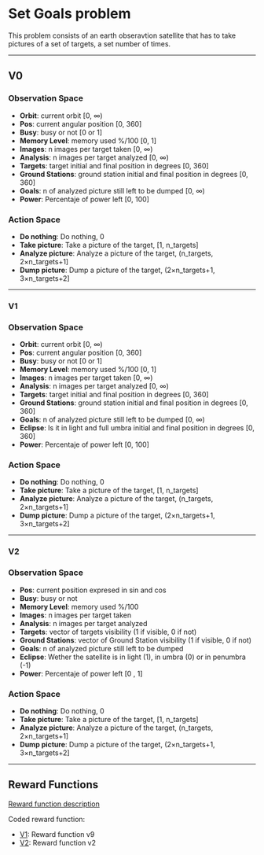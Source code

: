 # Set Goals problem

This problem consists of an earth obseravtion satellite that has to take pictures of a set of targets, a set number of times. 

___

## V0
### Observation Space
- **Orbit**: current orbit [0, $\infty$)
- **Pos**: current angular position [0, 360]
- **Busy**: busy or not [0 or 1]
- **Memory Level**: memory used %/100 [0, 1]
- **Images**: n images per target taken [0, $\infty$)
- **Analysis**: n images per target analyzed [0, $\infty$)
- **Targets**: target initial and final position in degrees [0, 360]
- **Ground Stations**: ground station initial and final position in degrees [0, 360]
- **Goals**: n of analyzed picture still left to be dumped [0, $\infty$)
- **Power**: Percentaje of power left [0, 100]

### Action Space
- **Do nothing**: Do nothing, 0
- **Take picture**: Take a picture of the target, [1, n_targets]
- **Analyze picture**: Analyze a picture of the target, (n_targets, 2$\times$n_targets+1]
- **Dump picture**: Dump a picture of the target, (2$\times$n_targets+1, 3$\times$n_targets+2]

---

### V1
### Observation Space
- **Orbit**: current orbit [0, $\infty$)
- **Pos**: current angular position [0, 360]
- **Busy**: busy or not [0 or 1]
- **Memory Level**: memory used %/100 [0, 1]
- **Images**: n images per target taken [0, $\infty$)
- **Analysis**: n images per target analyzed [0, $\infty$)
- **Targets**: target initial and final position in degrees [0, 360]
- **Ground Stations**: ground station initial and final position in degrees [0, 360]
- **Goals**: n of analyzed picture still left to be dumped [0, $\infty$)
- **Eclipse**: Is it in light and full umbra initial and final position in degrees [0, 360]
- **Power**: Percentaje of power left [0, 100]

### Action Space
- **Do nothing**: Do nothing, 0
- **Take picture**: Take a picture of the target, [1, n_targets]
- **Analyze picture**: Analyze a picture of the target, (n_targets, 2$\times$n_targets+1]
- **Dump picture**: Dump a picture of the target, (2$\times$n_targets+1, 3$\times$n_targets+2]

---

### V2
### Observation Space
- **Pos**: current position expresed in sin and cos
- **Busy**: busy or not
- **Memory Level**: memory used %/100
- **Images**: n images per target taken
- **Analysis**: n images per target analyzed
- **Targets**: vector of targets visibility (1 if visible, 0 if not)
- **Ground Stations**: vector of Ground Station visibility (1 if visible, 0 if not)
- **Goals**: n of analyzed picture still left to be dumped
- **Eclipse**: Wether the satellite is in light (1), in umbra (0) or in penumbra (-1)
- **Power**: Percentaje of power left [0 , 1]


### Action Space
- **Do nothing**: Do nothing, 0
- **Take picture**: Take a picture of the target, [1, n_targets]
- **Analyze picture**: Analyze a picture of the target, (n_targets, 2$\times$n_targets+1]
- **Dump picture**: Dump a picture of the target, (2$\times$n_targets+1, 3$\times$n_targets+2]
  
___

## Reward Functions
[Reward function description](./Reward_function/README.md)

Coded reward function:
- [V1](./Reward_function/v1.py): Reward function v9
- [V2](./Reward_function/v2.py): Reward function v2